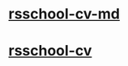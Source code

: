 # [rsschool-cv-md](https://kesarfd.github.io/rsschool-cv/cv)
# [rsschool-cv](https://kesarfd.github.io/rsschool-cv/)
